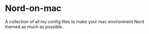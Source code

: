 # Nord-on-mac
A collection of all my config files to make your mac environment Nord themed as much as possible. 
